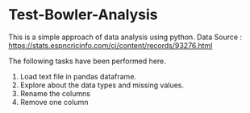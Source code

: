 # Test-Bowler-Analysis

This is a simple approach of data analysis using python.
Data Source : https://stats.espncricinfo.com/ci/content/records/93276.html

The following tasks have been performed here.
1. Load text file in pandas dataframe.
2. Explore about the data types and missing values.
3. Rename the columns
4. Remove one column
